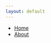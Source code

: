 ```yaml
---
layout: default
---
```


<nav>
  <ul> <!--- unordered list --->
    <li>
      <a href ="/">Home</a>
    </li>
        <li>
      <a href ="/about/">About</a>
    </li>
  </ul>
</nav>
  

